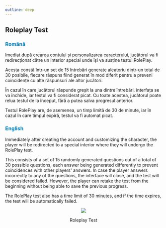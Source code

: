 ```yaml
---
outline: deep
---
```


## Roleplay Test

### <span style="color: #0088CC">Română</span>

Imediat după crearea contului și personalizarea caracterului, jucătorul va fi redirecționat către un interior special unde își va susține testul RolePlay.

Acesta constă într-un set de 15 întrebări generate aleatoriu dintr-un total de 30 posibile, fiecare răspuns fiind generat în mod diferit pentru a preveni coincidențe cu alte răspunsuri ale altor jucători.

În cazul în care jucătorul răspunde greșit la una dintre întrebări, interfața se va închide, iar testul va fi 
considerat picat. Cu toate acestea, jucătorul poate relua testul de la început, fără a putea salva progresul anterior.

Testul RolePlay are, de asemenea, un timp limită de 30 de minute, iar în cazul în care timpul expiră, testul va fi automat picat.

### <span style="color: #0088CC">English</span>

Immediately after creating the account and customizing the character, the player will be redirected to a special interior where they will undergo the RolePlay test.

This consists of a set of 15 randomly generated questions out of a total of 30 possible questions, each answer being generated differently to prevent coincidences with other players' answers. In case the player answers incorrectly to any of the questions, the interface will close, and the test will be considered failed. However, the player can retake the test from the beginning without being able to save the previous progress.

The RolePlay test also has a time limit of 30 minutes, and if the time expires, the test will be automatically failed.

<p align="center"><img src="https://i.imgur.com/cUt6ofT.gif"/></p>
<p style="text-align: center">Roleplay Test</p>